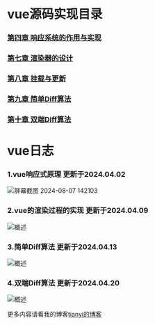 # vue源码实现目录
### [第四章 响应系统的作用与实现](https://github.com/ztygod/tianyi-myVue/blob/main/vue%E5%93%8D%E5%BA%94%E5%BC%8F%E5%8E%9F%E7%90%86/%E7%AC%AC%E5%9B%9B%E7%AB%A0%20%E5%93%8D%E5%BA%94%E7%B3%BB%E7%BB%9F%E7%9A%84%E4%BD%9C%E7%94%A8%E4%B8%8E%E5%AE%9E%E7%8E%B0.md)

### [第七章 渲染器的设计](https://github.com/ztygod/tianyi-myVue/blob/main/vue%E6%B8%B2%E6%9F%93%E5%AE%9E%E7%8E%B0/%E7%AC%AC%E4%B8%83%E7%AB%A0%20%E6%B8%B2%E6%9F%93%E5%99%A8%E7%9A%84%E8%AE%BE%E8%AE%A1.md)

### [第八章 挂载与更新](https://github.com/ztygod/tianyi-myVue/blob/main/vue%E6%B8%B2%E6%9F%93%E5%AE%9E%E7%8E%B0/%E7%AC%AC%E5%85%AB%E7%AB%A0%20%E6%8C%82%E8%BD%BD%E4%B8%8E%E6%9B%B4%E6%96%B0.md)

### [第九章 简单Diff算法](https://github.com/ztygod/tianyi-myVue/blob/main/vue%E7%AE%80%E5%8D%95Diff%E7%AE%97%E6%B3%95/%E7%AC%AC%E4%B9%9D%E7%AB%A0%20%E7%AE%80%E5%8D%95Diff%E7%AE%97%E6%B3%95.md)

### [第十章 双端Diff算法](https://github.com/ztygod/tianyi-myVue/blob/main/vue%E5%8F%8C%E7%AB%AFDiff%E7%AE%97%E6%B3%95/%E7%AC%AC%E5%8D%81%E7%AB%A0%20%E5%8F%8C%E7%AB%AFDiff%E7%AE%97%E6%B3%95.md)


# vue日志
### 1.vue响应式原理 更新于2024.04.02
![屏幕截图 2024-08-07 142103](https://github.com/user-attachments/assets/9c9d7698-e6ea-45f0-b1f5-305a2f7d233a)
### 2.vue的渲染过程的实现 更新于2024.04.09
![概述](https://github.com/ztygod/tianyi-myvue/assets/142967939/b7454baf-4251-450c-9292-600e3a52c963)
### 3.简单Diff算法 更新于2024.04.13
![概述](https://github.com/ztygod/tianyi-myvue/assets/142967939/1bf5dca9-f6c8-4066-8f24-2302497b37bc)
### 4.双端Diff算法 更新于2024.04.20
![概述](https://github.com/ztygod/tianyi-myvue/assets/142967939/d21d83f4-1638-49d0-b5d1-86d2a56cdcbc)

更多内容请看我的博客[tianyi的博客](https://www.yuque.com/yuqueyonghupohswj/viohis)

